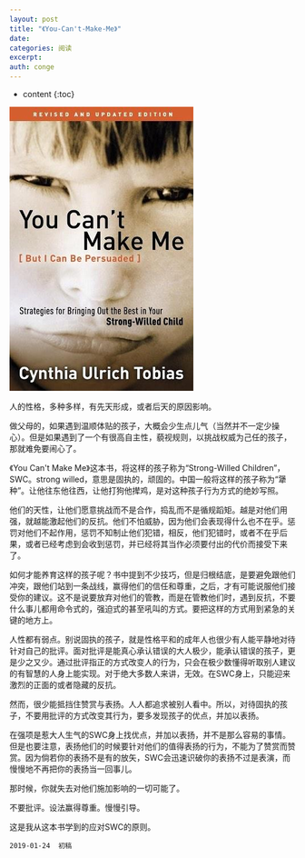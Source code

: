```yaml
---
layout: post
title: "《You-Can't-Make-Me》"
date:
categories: 阅读
excerpt:
auth: conge
---
```

* content
{:toc}

![](/assets/images/阅读/118382-939e751e3877c9a4.png)

人的性格，多种多样，有先天形成，或者后天的原因影响。

做父母的，如果遇到温顺体贴的孩子，大概会少生点儿气（当然并不一定少操心）。但是如果遇到了一个有很高自主性，藐视规则，以挑战权威为己任的孩子，那就难免要闹心了。

《You Can't Make Me》这本书，将这样的孩子称为“Strong-Willed Children”， SWC。strong willed，意思是固执的，顽固的。中国一般将这样的孩子称为“犟种”。让他往东他往西，让他打狗他撵鸡，是对这种孩子行为方式的绝妙写照。

他们的天性，让他们愿意挑战而不是合作，捣乱而不是循规蹈矩。越是对他们用强，就越能激起他们的反抗。他们不怕威胁，因为他们会表现得什么也不在乎。惩罚对他们不起作用，惩罚不知制止他们犯错，相反，他们犯错时，或者不在乎后果，或者已经考虑到会收到惩罚，并已经将其当作必须要付出的代价而接受下来了。

如何才能养育这样的孩子呢？书中提到不少技巧，但是归根结底，是要避免跟他们冲突，跟他们站到一条战线，赢得他们的信任和尊重，之后，才有可能说服他们接受你的建议。这不是说要放弃对他们的管教，而是在管教他们时，遇到反抗，不要什么事儿都用命令式的，强迫式的甚至吼叫的方式。要把这样的方式用到紧急的关键的地方上。

人性都有弱点。别说固执的孩子，就是性格平和的成年人也很少有人能平静地对待针对自己的批评。面对批评是能真心承认错误的大人极少，能承认错误的孩子，更是少之又少。通过批评指正的方式改变人的行为，只会在极少数懂得听取别人建议的有智慧的人身上能实现。对于绝大多数人来讲，无效。在SWC身上，只能迎来激烈的正面的或者隐藏的反抗。

然而，很少能抵挡住赞赏与表扬。人人都追求被别人看中。所以，对待固执的孩子，不要用批评的方式改变其行为，要多发现孩子的优点，并加以表扬。

在强项是惹大人生气的SWC身上找优点，并加以表扬，并不是那么容易的事情。但是也要注意，表扬他们的时候要针对他们的值得表扬的行为，不能为了赞赏而赞赏。因为倘若你的表扬不是有的放矢，SWC会迅速识破你的表扬不过是表演，而慢慢地不再把你的表扬当一回事儿。

那时候，你就失去对他们施加影响的一切可能了。

不要批评。设法赢得尊重。慢慢引导。

这是我从这本书学到的应对SWC的原则。

```
2019-01-24  初稿
```
